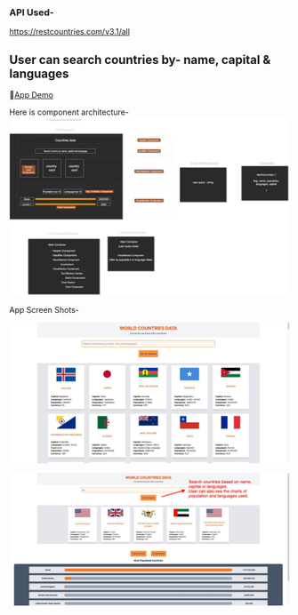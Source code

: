 ### API Used-

https://restcountries.com/v3.1/all

## User can search countries by- name, capital & languages

🚀[App Demo]('https://gunvant8008.github.io/countries-visual-data-react-tcss/')

Here is component architecture-
![Alt text](public/CountriesData.png)

App Screen Shots-

![App SC1](public/SC1.jpeg)

![App SC3](public/SC2.jpeg)
